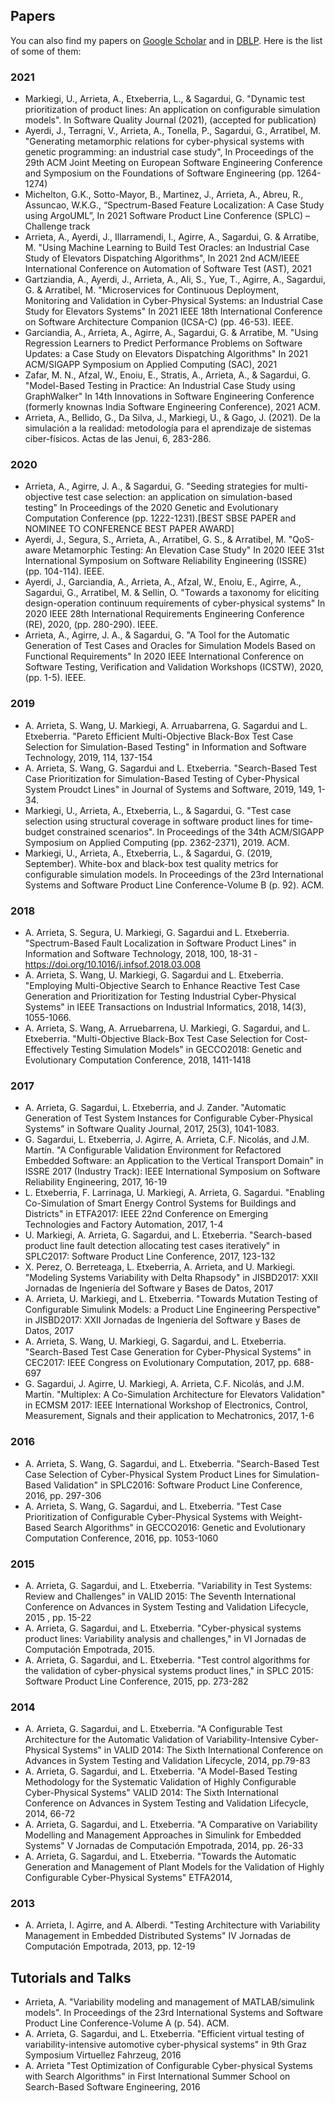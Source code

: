 ## Papers

You can also find my papers on [Google Scholar](https://scholar.google.lu/citations?user=ft06jF4AAAAJ&hl=es&oi=ao) and in [DBLP](https://dblp.org/pid/78/8234.html). Here is the list of some of them:

### 2021
* Markiegi, U., Arrieta, A., Etxeberria, L., & Sagardui, G. "Dynamic test prioritization of product lines: An application on configurable simulation models". In Software Quality Journal (2021), (accepted for publication)
* Ayerdi, J., Terragni, V., Arrieta, A., Tonella, P., Sagardui, G., Arratibel, M. "Generating metamorphic relations for cyber-physical systems with genetic programming: an industrial case study", In Proceedings of the 29th ACM Joint Meeting on European Software Engineering Conference and Symposium on the Foundations of Software Engineering (pp. 1264-1274)
* Michelton, G.K., Sotto-Mayor, B., Martinez, J., Arrieta, A., Abreu, R., Assuncao, W.K.G., “Spectrum-Based Feature Localization: A Case Study using ArgoUML”, In 2021 Software Product Line Conference (SPLC) – Challenge track
* Arrieta, A., Ayerdi, J., Illarramendi, I., Agirre, A., Sagardui, G. & Arratibe, M. "Using Machine Learning to Build Test Oracles: an Industrial Case Study of Elevators Dispatching Algorithms", In 2021 2nd ACM/IEEE International Conference on Automation of Software Test (AST), 2021
* Gartziandia, A., Ayerdi, J., Arrieta, A., Ali, S., Yue, T., Agirre, A., Sagardui, G. & Arratibel, M. "Microservices for Continuous Deployment, Monitoring and Validation in Cyber-Physical Systems: an Industrial Case Study for Elevators Systems" In 2021 IEEE 18th International Conference on Software Architecture Companion (ICSA-C) (pp. 46-53). IEEE.
* Garciandia, A., Arrieta, A., Agirre, A., Sagardui, G. & Arratibe, M. "Using Regression Learners to Predict Performance Problems on Software Updates: a Case Study on Elevators Dispatching Algorithms" In 2021 ACM/SIGAPP Symposium on Applied Computing (SAC), 2021
* Zafar, M. N., Afzal, W., Enoiu, E., Stratis, A., Arrieta, A., & Sagardui, G. "Model-Based Testing in Practice: An Industrial Case Study using GraphWalker" In 14th Innovations in Software Engineering Conference (formerly knownas India Software Engineering Conference), 2021 ACM.
* Arrieta, A., Bellido, G., Da Silva, J., Markiegi, U., & Gago, J. (2021). De la simulación a la realidad: metodología para el aprendizaje de sistemas ciber-físicos. Actas de las Jenui, 6, 283-286.

### 2020
* Arrieta, A., Agirre, J. A., & Sagardui, G. "Seeding strategies for multi-objective test case selection: an application on simulation-based testing" In Proceedings of the 2020 Genetic and Evolutionary Computation Conference (pp. 1222-1231).[BEST SBSE PAPER and NOMINEE TO CONFERENCE BEST PAPER AWARD]
* Ayerdi, J., Segura, S., Arrieta, A., Arratibel, G. S., & Arratibel, M. "QoS-aware Metamorphic Testing: An Elevation Case Study" In 2020 IEEE 31st International Symposium on Software Reliability Engineering (ISSRE) (pp. 104-114). IEEE.
* Ayerdi, J., Garciandia, A., Arrieta, A., Afzal, W., Enoiu, E., Agirre, A., Sagardui, G., Arratibel, M. & Sellin, O.  "Towards a taxonomy for eliciting design-operation continuum requirements of cyber-physical systems" In 2020 IEEE 28th International Requirements Engineering Conference (RE), 2020, (pp. 280-290). IEEE.
* Arrieta, A., Agirre, J. A., & Sagardui, G. "A Tool for the Automatic Generation of Test Cases and Oracles for Simulation Models Based on Functional Requirements" In 2020 IEEE International Conference on Software Testing, Verification and Validation Workshops (ICSTW), 2020, (pp. 1-5). IEEE.


### 2019

* A. Arrieta, S. Wang, U. Markiegi, A. Arruabarrena, G. Sagardui and L. Etxeberria. "Pareto Efficient Multi-Objective Black-Box Test Case Selection for Simulation-Based Testing" in Information and Software Technology, 2019, 114, 137-154
* A. Arrieta, S. Wang, G. Sagardui and L. Etxeberria. "Search-Based Test Case Prioritization for Simulation-Based Testing of Cyber-Physical System Proudct Lines" in Journal of Systems and Software, 2019, 149, 1-34.
* Markiegi, U., Arrieta, A., Etxeberria, L., & Sagardui, G. "Test case selection using structural coverage in software product lines for time-budget constrained scenarios". In Proceedings of the 34th ACM/SIGAPP Symposium on Applied Computing (pp. 2362-2371), 2019. ACM.
* Markiegi, U., Arrieta, A., Etxeberria, L., & Sagardui, G. (2019, September). White-box and black-box test quality metrics for configurable simulation models. In Proceedings of the 23rd International Systems and Software Product Line Conference-Volume B (p. 92). ACM.



### 2018
* A. Arrieta, S. Segura, U. Markiegi, G. Sagardui and L. Etxeberria. "Spectrum-Based Fault Localization in Software Product Lines" in Information and Software Technology, 2018, 100, 18-31 - https://doi.org/10.1016/j.infsof.2018.03.008
* A. Arrieta, S. Wang, U. Markiegi, G. Sagardui and L. Etxeberria. "Employing Multi-Objective Search to Enhance Reactive Test Case Generation and Prioritization for Testing Industrial Cyber-Physical Systems" in IEEE Transactions on Industrial Informatics, 2018,  14(3), 1055-1066.
* A. Arrieta, S. Wang, A. Arruebarrena, U. Markiegi, G. Sagardui, and L. Etxeberria. "Multi-Objective Black-Box Test Case Selection for Cost-Effectively Testing Simulation Models" in GECCO2018: Genetic and Evolutionary Computation Conference, 2018, 1411-1418



### 2017

* A. Arrieta, G. Sagardui, L. Etxeberria, and J. Zander. "Automatic Generation of Test System Instances for Configurable Cyber-Physical Systems" in Software Quality Journal, 2017,  25(3), 1041-1083.
* G. Sagardui, L. Etxeberria, J. Agirre,  A. Arrieta, C.F. Nicolás, and J.M. Martín. "A Configurable Validation Environment for Refactored Embedded Software: an Application to the Vertical Transport Domain" in ISSRE 2017 (Industry Track): IEEE International Symposium on Software Reliability Engineering, 2017, 16-19
* L. Etxeberria, F. Larrinaga, U. Markiegi, A. Arrieta, G. Sagardui. "Enabling Co-Simulation of Smart Energy Control Systems for Buildings and Districts" in ETFA2017: IEEE 22nd Conference on Emerging Technologies and Factory Automation, 2017, 1-4
* U. Markiegi, A. Arrieta, G. Sagardui, and L. Etxeberria. "Search-based product line fault detection allocating test cases iteratively" in SPLC2017: Software Product Line Conference, 2017, 123-132
* X. Perez, O. Berreteaga, L. Etxeberria, A. Arrieta, and U. Markiegi. "Modeling Systems Variability with Delta Rhapsody" in JISBD2017: XXII Jornadas de Ingeniería del Software y Bases de Datos, 2017
* A. Arrieta, U. Markiegi, and L. Etxeberria. "Towards Mutation Testing of Configurable Simulink Models: a Product Line Engineering Perspective" in JISBD2017: XXII Jornadas de Ingeniería del Software y Bases de Datos, 2017
* A. Arrieta, S. Wang, U. Markiegi, G. Sagardui, and L. Etxeberria. "Search-Based Test Case Generation for Cyber-Physical Systems" in CEC2017: IEEE Congress on Evolutionary Computation, 2017, pp. 688-697
* G. Sagardui, J. Agirre, U. Markiegi, A. Arrieta, C.F. Nicolás, and J.M. Martín. "Multiplex: A Co-Simulation Architecture for Elevators Validation" in ECMSM 2017: IEEE International Workshop of Electronics, Control, Measurement, Signals and their application to Mechatronics, 2017, 1-6


### 2016
* A. Arrieta, S. Wang, G. Sagardui, and L. Etxeberria. "Search-Based Test Case Selection of Cyber-Physical System Product Lines for Simulation-Based Validation" in SPLC2016: Software Product Line Conference, 2016, pp. 297-306
* A. Arrieta, S. Wang, G. Sagardui, and L. Etxeberria. "Test Case Prioritization of Configurable Cyber-Physical Systems with Weight-Based Search Algorithms" in GECCO2016: Genetic and Evolutionary Computation Conference, 2016, pp. 1053-1060


### 2015
* A. Arrieta, G. Sagardui, and L. Etxeberria. "Variability in Test Systems: Review and Challenges" in VALID 2015: The Seventh International Conference on Advances in System Testing and Validation Lifecycle, 2015 , pp. 15-22
* A. Arrieta, G. Sagardui, and L. Etxeberria. "Cyber-physical systems product lines: Variability analysis and challenges," in VI Jornadas de Computación Empotrada, 2015.
* A. Arrieta, G. Sagardui, and L. Etxeberria. "Test control algorithms for the validation of cyber-physical systems product lines," in SPLC 2015: Software Product Line Conference, 2015, pp. 273-282

 
### 2014
* A. Arrieta, G. Sagardui, and L. Etxeberria.  "A Configurable Test Architecture for the Automatic Validation of Variability-Intensive Cyber-Physical Systems" in VALID 2014: The Sixth International Conference on Advances in System Testing and Validation Lifecycle, 2014, pp.79-83
* A. Arrieta, G. Sagardui, and L. Etxeberria. "A Model-Based Testing Methodology for the Systematic Validation of Highly Configurable Cyber-Physical Systems" VALID 2014: The Sixth International Conference on Advances in System Testing and Validation Lifecycle, 2014, 66-72
* A. Arrieta, G. Sagardui, and L. Etxeberria. "A Comparative on Variability Modelling and Management Approaches in Simulink for Embedded Systems" V Jornadas de Computación Empotrada, 2014, pp. 26-33
* A. Arrieta, G. Sagardui, and L. Etxeberria. "Towards the Automatic Generation and Management of Plant Models for the Validation of Highly Configurable Cyber-Physical Systems" ETFA2014, 

### 2013
* A. Arrieta, I. Agirre, and A. Alberdi. "Testing Architecture with Variability Management in Embedded Distributed Systems" IV Jornadas de Computación Empotrada, 2013, pp. 12-19

## Tutorials and Talks

* Arrieta, A. "Variability modeling and management of MATLAB/simulink models". In Proceedings of the 23rd International Systems and Software Product Line Conference-Volume A (p. 54). ACM.
* A. Arrieta, G. Sagardui, and L. Etxeberria. "Efficient virtual testing of variability-intensive automotive cyber-physical systems" in 9th Graz Symposium Virtuellez Fahrzeug, 2016
* A. Arrieta "Test Optimization of Configurable Cyber-physical Systems with Search Algorithms" in First International Summer School on Search-Based Software Engineering, 2016
